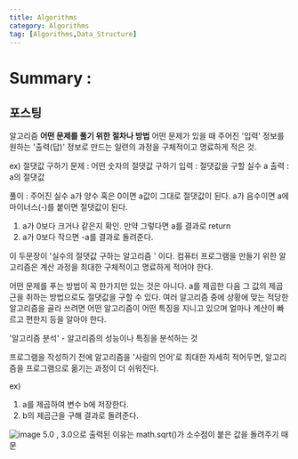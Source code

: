 ```yaml
---
title: Algorithms 
category: Algorithms
tag: [Algorithms,Data_Structure] 
---
```


# Summary :
포스팅
---
알고리즘 **어떤 문제를 풀기 위한 절차나 방법** 
어떤 문제가 있을 때 주어진 '입력' 정보를 원하는 '출력(답)' 정보로 만드는 일련의 과정을 구체적이고 명료하게 적은 것.

ex) 절댓값 구하기
문제 : 어떤 숫자의 절댓값 구하기
입력 : 절댓값을 구할 실수 a
출력 : a의 절댓값

풀이 : 주어진 실수 a가 양수 혹은 0이면 a값이 그대로 절댓값이 된다. a가 음수이면 a에 마이너스(-)를 붙이면 절댓값이 된다. 

1. a가 0보다 크거나 같은지 확인. 만약 그렇다면 a를 결과로 return
2. a가 0보다 작으면 -a를 결과로 돌려준다.

이 두문장이 '실수의 절댓값 구하는 알고리즘 ' 이다.
컴퓨터 프로그램을 만들기 위한 알고리즘은 계산 과정을 최대한 구체적이고 명료하게 적어야 한다. 

어떤 문제를 푸는 방법이 꼭 한가지만 있는 것은 아니다. 
a를 제곱한 다음 그 값의 제곱근을 취하는 방법으로도 절댓값을 구할 수 있다. 
여러 알고리즘 중에 상황에 맞는 적당한 알고리즘을 골라 쓰려면 어떤 알고리즘이 어떤 특징을 지니고 있으며 얼마나 계산이 빠르고 편한지 등을 알아야 한다. 

'알고리즘 분석' - 알고리즘의 성능이나 특징을 분석하는 것

프로그램을 작성하기 전에 알고리즘을 '사람의 언어'로 최대한 자세히 적어두면, 알고리즘을 프로그램으로 옮기는 과정이 더 쉬워진다. 

ex) 
1. a를 제곱하여 변수 b에 저장한다. 
2. b의 제곱근을 구해 결과로 돌려준다.


![image](https://postfiles.pstatic.net/MjAxODAyMjBfNzMg/MDAxNTE5MTE0MjE2NjM5.Qrx30JDqMGskn1UKIfGxQEZO5jDMvHeMYw7l_2cGvs0g.-xvxSlezXXK4zZEfxhyeDDB0WQ9nygt4Vz4Xc2kwUtUg.PNG.jjmstars7/image.png?type=w773)
5.0 , 3.0으로 출력된 이유는 math.sqrt()가 소수점이 붙은 값을 돌려주기 때문
